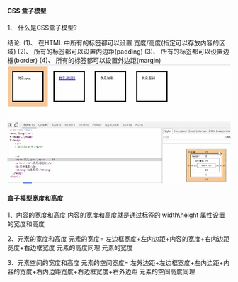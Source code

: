  #### CSS 盒子模型
 
 1、 什么是CSS盒子模型?
  
  
  
  结论:
  (1)、 在HTML 中所有的标签都可以设置 宽度/高度(指定可以存放内容的区域)
  (2)、 所有的标签都可以设置内边距(padding)
  (3)、 所有的标签都可以设置边框(border)
  (4)、 所有的标签都可以设置外边距(margin)
  ![](/assets/hezimoxing.png)
  
  
  
 #### 盒子模型宽度和高度
 
 1、内容的宽度和高度
 内容的宽度和高度就是通过标签的 width\height 属性设置的宽度和高度
 
 2、元素的宽度和高度
 元素的宽度= 左边框宽度+左内边距+内容的宽度+右内边距宽度+右边框宽度
 元素的高度同理 元素的宽度
 
 3、元素空间的宽度和高度
 元素的空间宽度= 左外边距+左边框宽度+左内边距+内容的宽度+右内边距宽度+右边框宽度+右外边距
元素的空间高度同理 
